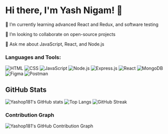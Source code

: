 # Hi there, I'm Yash Nigam! 👋



🌱 I’m currently learning advanced React and Redux, and software testing

👯 I’m looking to collaborate on open-source projects

💬 Ask me about JavaScript, React, and Node.js



### Languages and Tools:

![HTML](https://img.shields.io/badge/-HTML5-black?style=flat-square&logo=html5)
![CSS](https://img.shields.io/badge/-CSS3-black?style=flat-square&logo=css3)
![JavaScript](https://img.shields.io/badge/-JavaScript-black?style=flat-square&logo=javascript)
![Node.js](https://img.shields.io/badge/-Node.js-black?style=flat-square&logo=node.js)
![Express.js](https://img.shields.io/badge/-Express.js-black?style=flat-square&logo=express)
![React](https://img.shields.io/badge/-React-black?style=flat-square&logo=react)
![MongoDB](https://img.shields.io/badge/-MongoDB-black?style=flat-square&logo=mongodb)
![Figma](https://img.shields.io/badge/-Figma-black?style=flat-square&logo=figma)
![Postman](https://img.shields.io/badge/-Postman-black?style=flat-square&logo=postman)




## GitHub Stats
![Yashop181's GitHub stats](https://github-readme-stats.vercel.app/api?username=Yashop181&show_icons=true&theme=radical)
![Top Langs](https://github-readme-stats.vercel.app/api/top-langs/?username=Yashop181&layout=compact&theme=radical)
![GitHub Streak](https://github-readme-streak-stats.herokuapp.com/?user=Yashop181&theme=radical)

### Contribution Graph
![Yashop181's GitHub Contribution Graph](https://ghchart.rshah.org/Yashop181)

